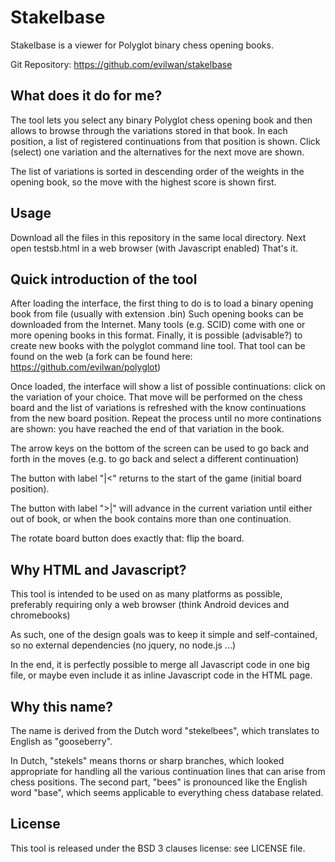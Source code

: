 # Stakelbase

Stakelbase is a viewer for Polyglot binary chess opening books.

Git Repository: https://github.com/evilwan/stakelbase

## What does it do for me?

The tool lets you select any binary Polyglot chess opening book and then allows to browse
through the variations stored in that book. In each position, a list of registered continuations
from that position is shown. Click (select) one variation and the alternatives for the next move
are shown.

The list of variations is sorted in descending order of the weights in the opening book, so the
move with the highest score is shown first.

## Usage

Download all the files in this repository in the same local directory. Next open testsb.html in a web browser (with Javascript enabled) That's it.

## Quick introduction of the tool

After loading the interface, the first thing to do is to load a binary opening book from file (usually with extension .bin)
Such opening books can be downloaded from the Internet. Many tools (e.g. SCID) come with one or more
opening books in this format. Finally, it is possible (advisable?) to create new books with the polyglot command line tool.
That tool can be found on the web (a fork can be found here: https://github.com/evilwan/polyglot)

Once loaded, the interface will show a list of possible continuations: click on the variation of your choice. That move
will be performed on the chess board and the list of variations is refreshed with the know continuations from the new
board position. Repeat the process until no more continations are shown: you have reached the end of that variation in the book.

The arrow keys on the bottom of the screen can be used to go back and forth in the moves (e.g. to go back and select a different continuation)

The button with label "|<" returns to the start of the game (initial board position).

The button with label ">|" will advance in the current variation until either out of book, or when the book contains
more than one continuation.

The rotate board button does exactly that: flip the board.

## Why HTML and Javascript?

This tool is intended to be used on as many platforms as possible, preferably requiring only a web browser (think Android devices and chromebooks)

As such, one of the design goals was to keep it simple and self-contained, so no external dependencies (no jquery, no node.js ...)

In the end, it is perfectly possible to merge all Javascript code in one big file, or maybe even include it as inline Javascript code
in the HTML page.

## Why this name?

The name is derived from the Dutch word "stekelbees", which translates to English as "gooseberry".

In Dutch, "stekels" means thorns or sharp branches, which looked appropriate for handling all the various
continuation lines that can arise from chess positions. The second part, "bees" is pronounced like the English
word "base", which seems applicable to everything chess database related.

## License

This tool is released under the BSD 3 clauses license: see LICENSE file.
